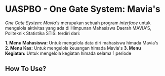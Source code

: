 # UASPBO - One Gate System: Mavia's
_One Gate System: Mavia's_ merupakan sebuah program _interface_ untuk mengelola aktivitas 
yang ada di Himpunan Mahasiswa Daerah MAVIA'S, Politeknik Statistika STIS. terdiri dari:

  **1. Menu Mahasiswa:**
    Untuk mengelola data diri mahasiswa himada Mavia's
  **2. Menu Kas:**
    Untuk mengelola keuangan himada Mavia's
    **3. Menu Kegiatan:**
    Untuk mengelola kegiatan himada selama 1 periode

## How To Use?
